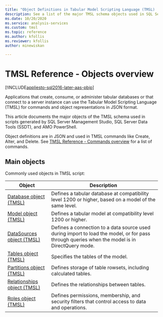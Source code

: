 ```yaml
---
title: "Object Definitions in Tabular Model Scripting Language (TMSL) | Microsoft Docs"
description: See a list of the major TMSL schema objects used in SQL Server Management Studio, SQL Server Data Tools (SSDT), and AMO PowerShell scripts.
ms.date: 10/20/2020
ms.service: analysis-services
ms.custom: tmsl
ms.topic: reference
ms.author: kfollis
ms.reviewer: kfollis
author: minewiskan

---
```

# TMSL Reference - Objects overview

[!INCLUDE[appliesto-sql2016-later-aas-pbip](../includes/appliesto-sql2016-later-aas-pbip.md)]

  Applications that create, consume, or administer tabular databases or that connect to a server instance can use the Tabular Model Scripting Language (TMSL) for commands and object representations in JSON format.  
  
 This article documents the major objects of the TMSL schema used in scripts generated by SQL Server Management Studio, SQL Server Data Tools (SSDT), and AMO PowerShell.  
  
 Object definitions are in JSON and used in TMSL commands like Create, Alter, and Delete. See [TMSL Reference - Commands overview](tmsl-reference-commands.md) for a list of commands.  
  
## Main objects  

 Commonly used objects in TMSL script:  
  
| Object | Description |
| ------ | ----------- |
|[Database object &#40;TMSL&#41;](database-object-tmsl.md)|Defines a tabular database at compatibility level 1200 or higher, based on a model of the same level.|  
|[Model object &#40;TMSL&#41;](model-object-tmsl.md)|Defines a tabular model at compatibility level 1200 or higher.|  
|[DataSources object &#40;TMSL&#41;](datasources-object-tmsl.md)|Defines a connection to a data source used during import to load the model, or for pass through queries when the model is in DirectQuery mode.|  
|[Tables object &#40;TMSL&#41;](tables-object-tmsl.md)|Specifies the tables of the model.|  
|[Partitions object &#40;TMSL&#41;](partitions-object-tmsl.md)|Defines storage of table rowsets, including calculated tables.|  
|[Relationships object &#40;TMSL&#41;](relationships-object-tmsl.md)|Defines the relationships between tables.|  
|[Roles object &#40;TMSL&#41;](roles-object-tmsl.md)|Defines permissions, membership, and security filters that control access to data and operations.|  